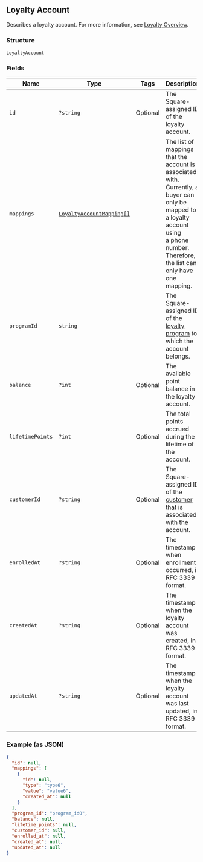 ## Loyalty Account

Describes a loyalty account. For more information, see
[Loyalty Overview](https://developer.squareup.com/docs/docs/loyalty/overview).

### Structure

`LoyaltyAccount`

### Fields

| Name | Type | Tags | Description |
|  --- | --- | --- | --- |
| `id` | `?string` | Optional | The Square-assigned ID of the loyalty account. |
| `mappings` | [`LoyaltyAccountMapping[]`](/doc/models/loyalty-account-mapping.md) |  | The list of mappings that the account is associated with.<br>Currently, a buyer can only be mapped to a loyalty account using<br>a phone number. Therefore, the list can only have one mapping. |
| `programId` | `string` |  | The Square-assigned ID of the [loyalty program](#type-LoyaltyProgram) to which the account belongs. |
| `balance` | `?int` | Optional | The available point balance in the loyalty account. |
| `lifetimePoints` | `?int` | Optional | The total points accrued during the lifetime of the account. |
| `customerId` | `?string` | Optional | The Square-assigned ID of the [customer](#type-Customer) that is associated with the account. |
| `enrolledAt` | `?string` | Optional | The timestamp when enrollment occurred, in RFC 3339 format. |
| `createdAt` | `?string` | Optional | The timestamp when the loyalty account was created, in RFC 3339 format. |
| `updatedAt` | `?string` | Optional | The timestamp when the loyalty account was last updated, in RFC 3339 format. |

### Example (as JSON)

```json
{
  "id": null,
  "mappings": [
    {
      "id": null,
      "type": "type6",
      "value": "value6",
      "created_at": null
    }
  ],
  "program_id": "program_id0",
  "balance": null,
  "lifetime_points": null,
  "customer_id": null,
  "enrolled_at": null,
  "created_at": null,
  "updated_at": null
}
```

